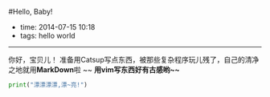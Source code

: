 #Hello, Baby!
 
- time: 2014-07-15 10:18
- tags: hello world

---
你好，宝贝儿！
准备用Catsup写点东西，被那些复杂程序玩儿残了，自己的清净之地就用**MarkDown**啦    ~~
<strong>用vim写东西好有古感哟~~</strong>


 ```python
 print("漂漂漂漂,漂~亮!")
 ```